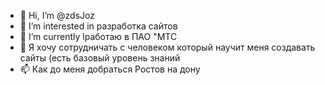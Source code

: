 - 👋 Hi, I’m @zdsJoz
- 👀 I’m interested in  разработка  сайтов
- 🌱 I’m currently lработаю  в ПАО "МТС
- 💞️ Я хочу сотрудничать  с человеком который научит меня создавать  сайты (есть базовый уровень знаний 
- 📫 Как до меня добраться Ростов на дону

<!---
zdsJoz/zdsJoz is a ✨ special ✨ repository because its `README.md` (this file) appears on your GitHub profile.
You can click the Preview link to take a look at your changes.
--->
